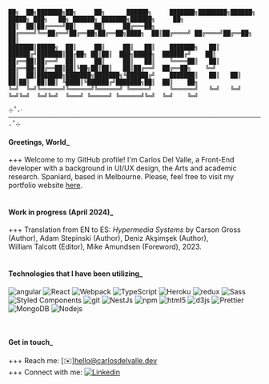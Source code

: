 


    ██╗  ██╗███████╗██╗     ██╗      ██████╗     ███████╗████████╗██████╗  █████╗ ███╗   ██╗ ██████╗ ███████╗██████╗     ██╗    
    ██║  ██║██╔════╝██║     ██║     ██╔═══██╗    ██╔════╝╚══██╔══╝██╔══██╗██╔══██╗████╗  ██║██╔════╝ ██╔════╝██╔══██╗    ██║    
    ███████║█████╗  ██║     ██║     ██║   ██║    ███████╗   ██║   ██████╔╝███████║██╔██╗ ██║██║  ███╗█████╗  ██████╔╝    ██║    
    ██╔══██║██╔══╝  ██║     ██║     ██║   ██║    ╚════██║   ██║   ██╔══██╗██╔══██║██║╚██╗██║██║   ██║██╔══╝  ██╔══██╗    ╚═╝    
    ██║  ██║███████╗███████╗███████╗╚██████╔╝    ███████║   ██║   ██║  ██║██║  ██║██║ ╚████║╚██████╔╝███████╗██║  ██║    ██╗    
    ╚═╝  ╚═╝╚══════╝╚══════╝╚══════╝ ╚═════╝     ╚══════╝   ╚═╝   ╚═╝  ╚═╝╚═╝  ╚═╝╚═╝  ╚═══╝ ╚═════╝ ╚══════╝╚═╝  ╚═╝    ╚═╝    
                                                                                                                            
    ⊹˚₊‧─────────────────────────────────────────────────────────────────────────────────────────────────────────────────‧₊˚⊹

  #### Greetings, World_
  +++ Welcome to my GitHub profile! I'm Carlos Del Valle, a Front-End developer with a background in UI/UX design, the Arts and academic research. Spaniard, based in Melbourne.
  Please, feel free to visit my portfolio website [here](https://carlosdelvalle.xyz/).
  &nbsp;<br>
  &nbsp;<br>
  #### Work in progress (April 2024)_
  +++ Translation from EN to ES: _Hypermedia Systems_ by Carson Gross (Author), Adam Stepinski (Author), Deniz Akşimşek (Author),<br>William Talcott (Editor), Mike Amundsen (Foreword), 2023.
  &nbsp;<br>
  &nbsp;<br>
  #### Technologies that I have been utilizing_
  <p>
  <img alt="angular" src="https://img.shields.io/badge/-Angular-DD0031?style=flat-square&logo=angular&logoColor=white" />
  <img alt="React" src="https://img.shields.io/badge/-React-45b8d8?style=flat-square&logo=react&logoColor=white" />
  <img alt="Webpack" src="https://img.shields.io/badge/-Webpack-8DD6F9?style=flat-square&logo=webpack&logoColor=white" /> 
  <img alt="TypeScript" src="https://img.shields.io/badge/-TypeScript-007ACC?style=flat-square&logo=typescript&logoColor=white" />
  <img alt="Heroku" src="https://img.shields.io/badge/-Heroku-430098?style=flat-square&logo=heroku&logoColor=white" />
  <img alt="redux" src="https://img.shields.io/badge/-Redux-764ABC?style=flat-square&logo=redux&logoColor=white" />
  <img alt="Sass" src="https://img.shields.io/badge/-Sass-CC6699?style=flat-square&logo=sass&logoColor=white" />
  <img alt="Styled Components" src="https://img.shields.io/badge/-Styled_Components-db7092?style=flat-square&logo=styled-components&logoColor=white" />
  <img alt="git" src="https://img.shields.io/badge/-Git-F05032?style=flat-square&logo=git&logoColor=white" />
  <img alt="NestJs" src="https://img.shields.io/badge/-NestJs-ea2845?style=flat-square&logo=nestjs&logoColor=white" />
  <img alt="npm" src="https://img.shields.io/badge/-NPM-CB3837?style=flat-square&logo=npm&logoColor=white" />
  <img alt="html5" src="https://img.shields.io/badge/-HTML5-E34F26?style=flat-square&logo=html5&logoColor=white" />
  <img alt="d3js" src="https://img.shields.io/badge/-D3.js-F9A03C?style=flat-square&logo=d3.js&logoColor=white" />
  <img alt="Prettier" src="https://img.shields.io/badge/-Prettier-F7B93E?style=flat-square&logo=prettier&logoColor=white" />
  <img alt="MongoDB" src="https://img.shields.io/badge/-MongoDB-13aa52?style=flat-square&logo=mongodb&logoColor=white" />
  <img alt="Nodejs" src="https://img.shields.io/badge/-Nodejs-43853d?style=flat-square&logo=Node.js&logoColor=white" />
      </p>
  &nbsp;<br>
  
  #### Get in touch_
  +++ Reach me: [:envelope:]hello@carlosdelvalle.dev<br>
  +++ Connect with me: [![Linkedin](https://i.stack.imgur.com/gVE0j.png)](https://www.linkedin.com/in/carlos-del-valle-71881371/)
  
<!--

Future Add: "I am involved in ... (Ex MakersSpace etc)
Future Add: Invite visitors to join source projects here.
Future Add: Blog post here + Link 


Badges Source: https://github.com/thmsgbrt/thmsgbrt/blob/master/README.md?plain=1
More Badges to add: https://github.com/henriquesebastiao/badges
¯\_(ツ)_/¯

═════════════════════════════════════════════════════════ ⋆★⋆ ══════════════════════════════════════════════════════════

Guideline:

128 characters = full width:
████████████████████████████████████████████████████████████████████████████████████████████████████████████████████████████████

64 characters = 1/2 width:
████████████████████████████████████████████████████████████████

Default:

### Hi there 👋
**Carlos-Del-Valle/Carlos-Del-Valle** is a ✨ _special_ ✨ repository because its `README.md` (this file) appears on your GitHub profile.

Here are some ideas to get you started:

- 🔭 I’m currently working on ...
- 🌱 I’m currently learning ...
- 👯 I’m looking to collaborate on ...
- 🤔 I’m looking for help with ...
- 💬 Ask me about ...
- 📫 How to reach me: ...
- 😄 Pronouns: ...
- ⚡ Fun fact: ...
-->
